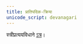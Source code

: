 ```yaml
---
title: प्रातिपदिक-क्रिया
unicode_script: devanagari
---
```


स्त्रीप्रत्ययविधाने [ऽत्र](https://docs.google.com/spreadsheets/d/1kd_XbHjiFyR8Jf8isX67jLgJmoYenQpNs0sAB9yBPiI/edit#gid=8)।
